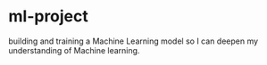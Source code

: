 # ml-project
building and training a Machine Learning model so I can deepen my understanding of Machine learning.
